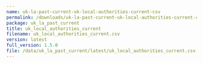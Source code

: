 ```yaml
---
name: uk-la-past-current-uk-local-authorities-current-csv
permalink: /downloads/uk-la-past-current-uk-local-authorities-current-csv/latest
package: uk_la_past_current
title: uk_local_authorities_current
filename: uk_local_authorities_current.csv
version: latest
full_version: 1.5.0
file: /data/uk_la_past_current/latest/uk_local_authorities_current.csv
---
```


